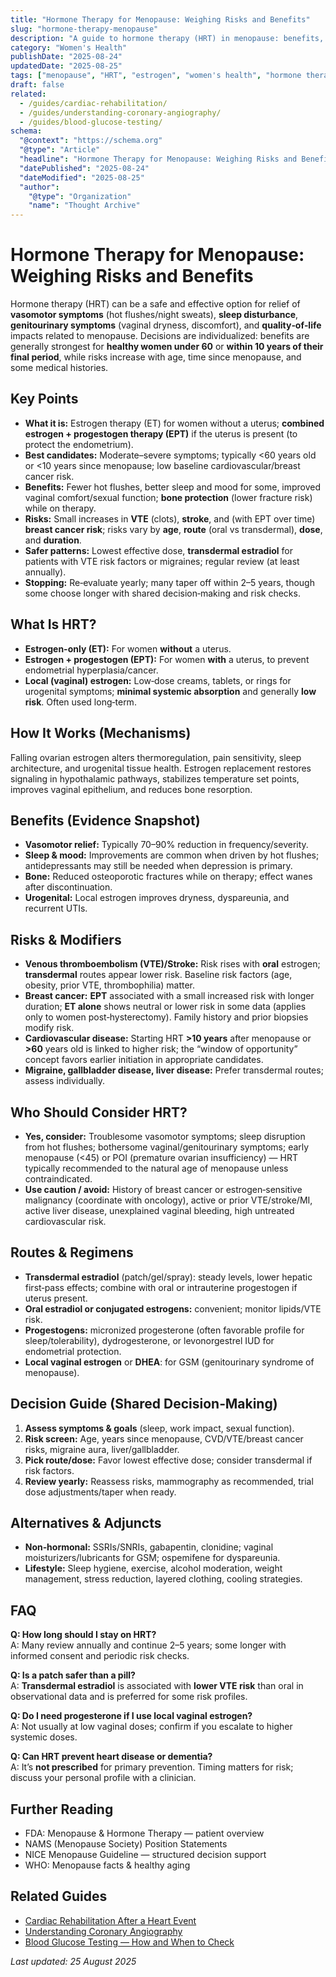 ```yaml
---
title: "Hormone Therapy for Menopause: Weighing Risks and Benefits"
slug: "hormone-therapy-menopause"
description: "A guide to hormone therapy (HRT) in menopause: benefits, risks, who it may help, and how to decide."
category: "Women's Health"
publishDate: "2025-08-24"
updatedDate: "2025-08-25"
tags: ["menopause", "HRT", "estrogen", "women's health", "hormone therapy"]
draft: false
related:
  - /guides/cardiac-rehabilitation/
  - /guides/understanding-coronary-angiography/
  - /guides/blood-glucose-testing/
schema:
  "@context": "https://schema.org"
  "@type": "Article"
  "headline": "Hormone Therapy for Menopause: Weighing Risks and Benefits"
  "datePublished": "2025-08-24"
  "dateModified": "2025-08-25"
  "author":
    "@type": "Organization"
    "name": "Thought Archive"
---
```


# Hormone Therapy for Menopause: Weighing Risks and Benefits

Hormone therapy (HRT) can be a safe and effective option for relief of **vasomotor symptoms** (hot flushes/night sweats), **sleep disturbance**, **genitourinary symptoms** (vaginal dryness, discomfort), and **quality‑of‑life** impacts related to menopause. Decisions are individualized: benefits are generally strongest for **healthy women under 60** or **within 10 years of their final period**, while risks increase with age, time since menopause, and some medical histories.

## Key Points
- **What it is:** Estrogen therapy (ET) for women without a uterus; **combined estrogen + progestogen therapy (EPT)** if the uterus is present (to protect the endometrium).
- **Best candidates:** Moderate–severe symptoms; typically <60 years old or <10 years since menopause; low baseline cardiovascular/breast cancer risk.
- **Benefits:** Fewer hot flushes, better sleep and mood for some, improved vaginal comfort/sexual function; **bone protection** (lower fracture risk) while on therapy.
- **Risks:** Small increases in **VTE** (clots), **stroke**, and (with EPT over time) **breast cancer risk**; risks vary by **age**, **route** (oral vs transdermal), **dose**, and **duration**.
- **Safer patterns:** Lowest effective dose, **transdermal estradiol** for patients with VTE risk factors or migraines; regular review (at least annually).
- **Stopping:** Re‑evaluate yearly; many taper off within 2–5 years, though some choose longer with shared decision‑making and risk checks.

## What Is HRT?
- **Estrogen-only (ET):** For women **without** a uterus.
- **Estrogen + progestogen (EPT):** For women **with** a uterus, to prevent endometrial hyperplasia/cancer.
- **Local (vaginal) estrogen:** Low‑dose creams, tablets, or rings for urogenital symptoms; **minimal systemic absorption** and generally **low risk**. Often used long‑term.

## How It Works (Mechanisms)
Falling ovarian estrogen alters thermoregulation, pain sensitivity, sleep architecture, and urogenital tissue health. Estrogen replacement restores signaling in hypothalamic pathways, stabilizes temperature set points, improves vaginal epithelium, and reduces bone resorption.

## Benefits (Evidence Snapshot)
- **Vasomotor relief:** Typically 70–90% reduction in frequency/severity.
- **Sleep & mood:** Improvements are common when driven by hot flushes; antidepressants may still be needed when depression is primary.
- **Bone:** Reduced osteoporotic fractures while on therapy; effect wanes after discontinuation.
- **Urogenital:** Local estrogen improves dryness, dyspareunia, and recurrent UTIs.

## Risks & Modifiers
- **Venous thromboembolism (VTE)/Stroke:** Risk rises with **oral** estrogen; **transdermal** routes appear lower risk. Baseline risk factors (age, obesity, prior VTE, thrombophilia) matter.
- **Breast cancer:** **EPT** associated with a small increased risk with longer duration; **ET alone** shows neutral or lower risk in some data (applies only to women post‑hysterectomy). Family history and prior biopsies modify risk.
- **Cardiovascular disease:** Starting HRT **>10 years** after menopause or **>60** years old is linked to higher risk; the “window of opportunity” concept favors earlier initiation in appropriate candidates.
- **Migraine, gallbladder disease, liver disease:** Prefer transdermal routes; assess individually.

## Who Should Consider HRT?
- **Yes, consider:** Troublesome vasomotor symptoms; sleep disruption from hot flushes; bothersome vaginal/genitourinary symptoms; early menopause (<45) or POI (premature ovarian insufficiency) — HRT typically recommended to the natural age of menopause unless contraindicated.
- **Use caution / avoid:** History of breast cancer or estrogen‑sensitive malignancy (coordinate with oncology), active or prior VTE/stroke/MI, active liver disease, unexplained vaginal bleeding, high untreated cardiovascular risk.

## Routes & Regimens
- **Transdermal estradiol** (patch/gel/spray): steady levels, lower hepatic first‑pass effects; combine with oral or intrauterine progestogen if uterus present.
- **Oral estradiol or conjugated estrogens:** convenient; monitor lipids/VTE risk.
- **Progestogens:** micronized progesterone (often favorable profile for sleep/tolerability), dydrogesterone, or levonorgestrel IUD for endometrial protection.
- **Local vaginal estrogen** or **DHEA**: for GSM (genitourinary syndrome of menopause).

## Decision Guide (Shared Decision‑Making)
1. **Assess symptoms & goals** (sleep, work impact, sexual function).
2. **Risk screen:** Age, years since menopause, CVD/VTE/breast cancer risks, migraine aura, liver/gallbladder.
3. **Pick route/dose:** Favor lowest effective dose; consider transdermal if risk factors.
4. **Review yearly:** Reassess risks, mammography as recommended, trial dose adjustments/taper when ready.

## Alternatives & Adjuncts
- **Non‑hormonal:** SSRIs/SNRIs, gabapentin, clonidine; vaginal moisturizers/lubricants for GSM; ospemifene for dyspareunia.
- **Lifestyle:** Sleep hygiene, exercise, alcohol moderation, weight management, stress reduction, layered clothing, cooling strategies.

## FAQ
**Q: How long should I stay on HRT?**  
A: Many review annually and continue 2–5 years; some longer with informed consent and periodic risk checks.

**Q: Is a patch safer than a pill?**  
A: **Transdermal estradiol** is associated with **lower VTE risk** than oral in observational data and is preferred for some risk profiles.

**Q: Do I need progesterone if I use local vaginal estrogen?**  
A: Not usually at low vaginal doses; confirm if you escalate to higher systemic doses.

**Q: Can HRT prevent heart disease or dementia?**  
A: It’s **not prescribed** for primary prevention. Timing matters for risk; discuss your personal profile with a clinician.

## Further Reading
- FDA: Menopause & Hormone Therapy — patient overview  
- NAMS (Menopause Society) Position Statements  
- NICE Menopause Guideline — structured decision support  
- WHO: Menopause facts & healthy aging

## Related Guides
- [Cardiac Rehabilitation After a Heart Event](/guides/cardiac-rehabilitation/)  
- [Understanding Coronary Angiography](/guides/understanding-coronary-angiography/)  
- [Blood Glucose Testing — How and When to Check](/guides/blood-glucose-testing/)

_Last updated: 25 August 2025_
